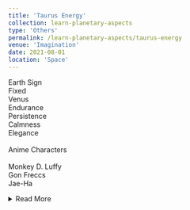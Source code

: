 ```yaml
---
title: 'Taurus Energy'
collection: learn-planetary-aspects
type: 'Others'
permalink: /learn-planetary-aspects/taurus-energy
venue: 'Imagination'
date: 2021-08-01
location: 'Space'
---
```


Earth Sign \
Fixed \
Venus \
Endurance \
Persistence \
Calmness \
Elegance \
\
Anime Characters \
\
Monkey D. Luffy \
Gon Freccs \
Jae-Ha<details><summary>Read More</summary>
<p>
Tanaka Youichi<br>
Wakamiya Shinobu<br>
Ichinose Kotomi<br>
Kazehaya Shouta<br>
Orihara Izaya<br>
</p>
